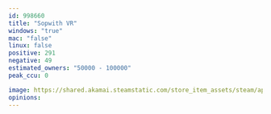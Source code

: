 ```yaml
---
id: 998660
title: "Sopwith VR"
windows: "true"
mac: "false"
linux: false
positive: 291
negative: 49
estimated_owners: "50000 - 100000"
peak_ccu: 0

image: https://shared.akamai.steamstatic.com/store_item_assets/steam/apps/998660/header.jpg?t=1548705048
opinions:
---
```


